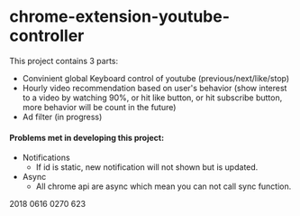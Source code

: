 #  chrome-extension-youtube-controller

This project contains 3 parts:

+ Convinient global Keyboard control of youtube (previous/next/like/stop)
+ Hourly video recommendation based on user's behavior (show interest to a video by watching 90%, or hit like button, or hit subscribe button, more behavior will be count in the future)
+ Ad filter (in progress)



#### Problems met in developing this project:

+ Notifications
  + If id is static, new notification will not shown but is updated.
+ Async
  + All chrome api are async which mean you can not call sync function.







2018 0616 0270 623 